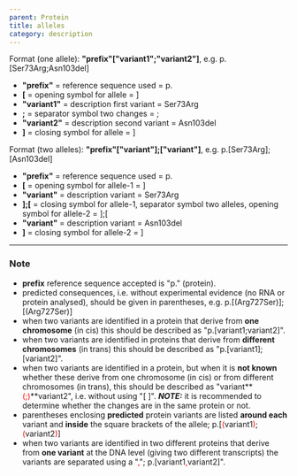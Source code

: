 ```yaml
---
parent: Protein
title: alleles
category: description
---
```


Format (one allele):   **"prefix"["variant1";"variant2"]**,  e.g. p.[Ser73Arg;Asn103del]

*	**"prefix"**  =  reference sequence used  =  p.<br>
*	**[**  =  opening symbol for allele  =  ]<br>
*	**"variant1"**  =  description first variant  =  Ser73Arg<br>
*	**;**  =  separator symbol two changes  =  ;<br>
*	**"variant2"**  =  description second variant  =  Asn103del<br>
*	**]**  =  closing symbol for allele  =  ]
 
Format (two alleles):   **"prefix"["variant"];["variant"]**,  e.g. p.[Ser73Arg];[Asn103del]

*	**"prefix"**  =  reference sequence used  =  p.<br>
*	**[**  =  opening symbol for allele-1  =  ]<br>
*	**"variant"**  =  description variant  =  Ser73Arg<br>
*	**];[**  =  closing symbol for allele-1, separator symbol two alleles, opening symbol for allele-2  =  ];[<br>
*	**"variant"**  =  description variant  =  Asn103del<br>
*	**]**  =  closing symbol for allele-2  =  ]
 
---

### Note

*	**prefix** reference sequence accepted is "p." (protein).
*	predicted consequences, i.e. without experimental evidence (no RNA or protein analysed), should be given in parentheses, e.g. p.[(Arg727Ser)];[(Arg727Ser)]
*	when two variants are identified in a protein that derive from **one chromosome** (in cis) this should be described as "p.[variant1;variant2]".
*	when two variants are identified in proteins that derive from **different chromosomes** (in trans) this should be described as "p.[variant1];[variant2]".
*	when two variants are identified in a protein, but when it is **not known** whether these derive from one chromosome (in cis) or from different chromosomes (in trans), this should be described as "variant**<font color="red">(;)</font>**variant2", i.e. without using "[ ]".  _**NOTE:**_ it is recommended to determine whether the changes are in the same protein or not.
*	parentheses enclosing **predicted** protein variants are listed **around each** variant and **inside** the square brackets of the allele; p.[<font color="red">(</font>variant1<font color="red">)</font>;<font color="red">(</font>variant2<font color="red">)</font>]
*	when two variants are identified in two different proteins that derive from **one variant** at the DNA level (giving two different transcripts) the variants are separated using a "<font color="red">,</font>"; p.[variant1<font color="red">,</font>variant2]".
